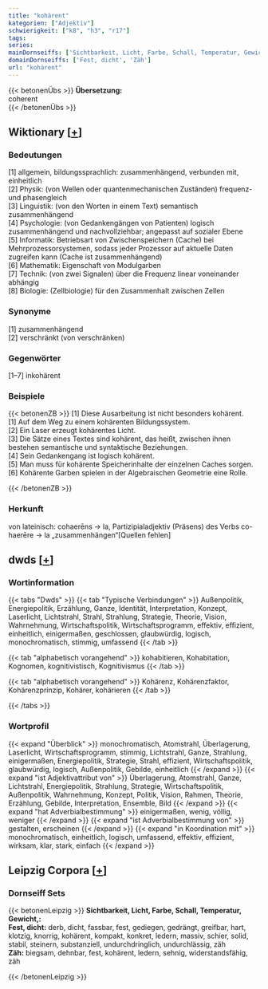 ```yaml
---
title: "kohärent"
kategorien: ["Adjektiv"]
schwierigkeit: ["k8", "h3", "r17"]
tags:
series:
mainDornseiffs: ['Sichtbarkeit, Licht, Farbe, Schall, Temperatur, Gewicht,']
domainDornseiffs: ['Fest, dicht', 'Zäh']
url: "kohärent"
---
```


{{< betonenÜbs >}}
**Übersetzung:**  
coherent  
{{< /betonenÜbs >}}

## Wiktionary [[+](https://de.wiktionary.org/wiki/kohärent)]

### Bedeutungen
[1] allgemein, bildungssprachlich: zusammenhängend, verbunden mit, einheitlich  
[2] Physik: (von Wellen oder quantenmechanischen Zuständen) frequenz- und phasengleich  
[3] Linguistik: (von den Worten in einem Text) semantisch zusammenhängend  
[4] Psychologie: (von Gedankengängen von Patienten) logisch zusammenhängend und nachvollziehbar; angepasst auf sozialer Ebene  
[5] Informatik: Betriebsart von Zwischenspeichern (Cache) bei Mehrprozessorsystemen, sodass jeder Prozessor auf aktuelle Daten zugreifen kann (Cache ist zusammenhängend)  
[6] Mathematik: Eigenschaft von Modulgarben  
[7] Technik: (von zwei Signalen) über die Frequenz linear voneinander abhängig  
[8] Biologie: (Zellbiologie) für den Zusammenhalt zwischen Zellen  

### Synonyme
[1] zusammenhängend  
[2] verschränkt (von verschränken)  

### Gegenwörter
[1–7] inkohärent  

### Beispiele
{{< betonenZB >}}
[1] Diese Ausarbeitung ist nicht besonders kohärent.  
[1] Auf dem Weg zu einem kohärenten Bildungssystem.  
[2] Ein Laser erzeugt kohärentes Licht.  
[3] Die Sätze eines Textes sind kohärent, das heißt, zwischen ihnen bestehen semantische und syntaktische Beziehungen.  
[4] Sein Gedankengang ist logisch kohärent.  
[5] Man muss für kohärente Speicherinhalte der einzelnen Caches sorgen.  
[6] Kohärente Garben spielen in der Algebraischen Geometrie eine Rolle.  

{{< /betonenZB >}}
### Herkunft
von lateinisch: cohaerēns → la, Partizipialadjektiv (Präsens) des Verbs co-haerēre → la „zusammenhängen“[Quellen fehlen]  



## dwds [[+](https://www.dwds.de/wb/kohärent)]

### Wortinformation
{{< tabs "Dwds" >}}
{{< tab "Typische Verbindungen" >}}
Außenpolitik, Energiepolitik, Erzählung, Ganze, Identität, Interpretation, Konzept, Laserlicht, Lichtstrahl, Strahl, Strahlung, Strategie, Theorie, Vision, Wahrnehmung, Wirtschaftspolitik, Wirtschaftsprogramm, effektiv, effizient, einheitlich, einigermaßen, geschlossen, glaubwürdig, logisch, monochromatisch, stimmig, umfassend
{{< /tab >}}

{{< tab "alphabetisch vorangehend" >}}
kohabitieren, Kohabitation, Kognomen, kognitivistisch, Kognitivismus
{{< /tab >}}

{{< tab "alphabetisch vorangehend" >}}
Kohärenz, Kohärenzfaktor, Kohärenzprinzip, Kohärer, kohärieren
{{< /tab >}}

{{< /tabs >}}

### Wortprofil
{{< expand "Überblick" >}} monochromatisch, Atomstrahl, Überlagerung, Laserlicht, Wirtschaftsprogramm, stimmig, Lichtstrahl, Ganze, Strahlung, einigermaßen, Energiepolitik, Strategie, Strahl, effizient, Wirtschaftspolitik, glaubwürdig, logisch, Außenpolitik, Gebilde, einheitlich {{< /expand >}}
{{< expand "ist Adjektivattribut von" >}} Überlagerung, Atomstrahl, Ganze, Lichtstrahl, Energiepolitik, Strahlung, Strategie, Wirtschaftspolitik, Außenpolitik, Wahrnehmung, Konzept, Politik, Vision, Rahmen, Theorie, Erzählung, Gebilde, Interpretation, Ensemble, Bild {{< /expand >}}
{{< expand "hat Adverbialbestimmung" >}} einigermaßen, wenig, völlig, weniger {{< /expand >}}
{{< expand "ist Adverbialbestimmung von" >}} gestalten, erscheinen {{< /expand >}}
{{< expand "in Koordination mit" >}} monochromatisch, einheitlich, logisch, umfassend, effektiv, effizient, wirksam, klar, stark, einfach {{< /expand >}}

## Leipzig Corpora [[+](https://corpora.uni-leipzig.de/en/res?word=kohärent&corpusId=deu_newscrawl-public_2018)]

### Dornseiff Sets
{{< betonenLeipzig >}}
**Sichtbarkeit, Licht, Farbe, Schall, Temperatur, Gewicht,:**  
**Fest, dicht:** derb, dicht, fassbar, fest, gediegen, gedrängt, greifbar, hart, klotzig, knorrig, kohärent, kompakt, konkret, ledern, massiv, schier, solid, stabil, steinern, substanziell, undurchdringlich, undurchlässig, zäh  
**Zäh:** biegsam, dehnbar, fest, kohärent, ledern, sehnig, widerstandsfähig, zäh  

{{< /betonenLeipzig >}}
